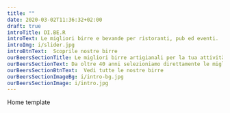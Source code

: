 ```yaml
---
title: ""
date: 2020-03-02T11:36:32+02:00
draft: true
introTitle: DI.BE.R
introText: Le migliori birre e bevande per ristoranti, pub ed eventi.
introImg: i/slider.jpg
introBtnText:  Scoprile nostre birre
ourBeersSectionTitle: Le migliori birre artigianali per la tua attività.
ourBeersSectionText: Da oltre 40 anni selezioniamo direttamente le migliori birre artigianali italiane ed estere (Germania, Austria, Inghilterra e Belgio). I nostri beer sommelier non solo individuano i migliori birrifici italiani e stranieri, ma sono anche in grado di consigliarti e guidarti nella scelta delle migliori birre per il tuo pubblico. Siamo inoltre in grado di garantire l’esclusività territoriale delle birre speciali più pregiate.
ourBeersSectionBtnText:  Vedi tutte le nostre birre
ourBeersSectionImageBg: i/intro-bg.jpg
ourBeersSectionImage: i/intro.jpg
---
```


Home template